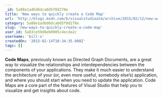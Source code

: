 ```yaml
---
_id: 5a88e1adbd6dca0d5f0d278e
title: 'New ways to quickly create a Code Map'
url: 'http://blogs.msdn.com/b/visualstudioalm/archive/2015/02/12/new-ways-to-quickly-create-a-code-map.aspx'
category: 5a88e1adbd6dca0d5f0d278e
slug: 'new-ways-to-quickly-create-a-code-map'
user_id: 5a83ce59d6eb0005c4ecda2c
username: 'bill-s'
createdOn: '2015-02-14T10:34:35.000Z'
tags: []
---
```


<strong>Code Maps</strong>, previously known as Directed Graph Documents, are a great way to visualize the relationships and interdependencies between the components of your applications. They make it much easier to understand the architecture of your (or, even more useful, somebody else’s) application, and where you should start when you need to update the application. Code Maps are a core part of the features of Visual Studio that help you to visualize and get insights about code.
